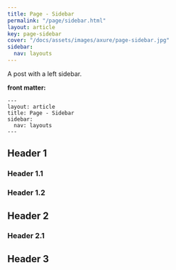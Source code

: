 ```yaml
---
title: Page - Sidebar
permalink: "/page/sidebar.html"
layout: article
key: page-sidebar
cover: "/docs/assets/images/axure/page-sidebar.jpg"
sidebar:
  nav: layouts
---
```


A post with a left sidebar.

<!--more-->

**front matter:**

    ---
    layout: article
    title: Page - Sidebar
    sidebar:
      nav: layouts
    ---

## Header 1

### Header 1.1

### Header 1.2

## Header 2

### Header 2.1

## Header 3
